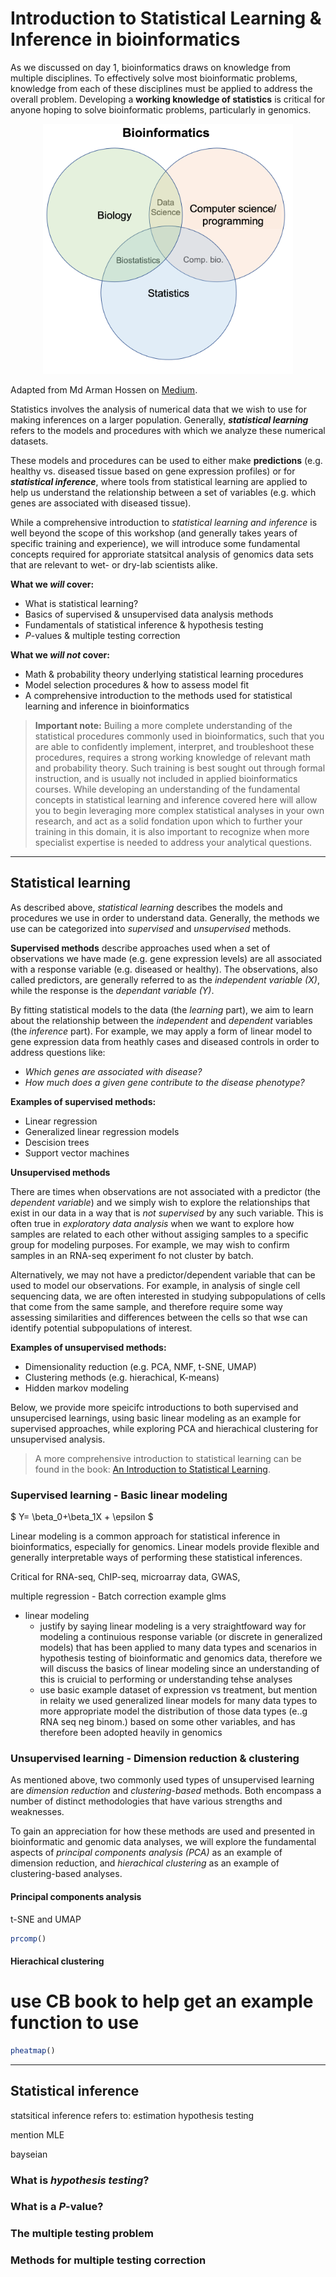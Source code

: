 
# Introduction to Statistical Learning & Inference in bioinformatics 

As we discussed on day 1, bioinformatics draws on knowledge from multiple disciplines. To effectively solve most bioinformatic problems, knowledge from each of these disciplines must be applied to address the overall problem. Developing a **working knowledge of statistics** is critical for anyone hoping to solve bioinformatic problems, particularly in genomics. 

<p align="center">
  <img src="../figures/bioinfo-venn.png" height="400" width="400"/>
</p>

Adapted from Md Arman Hossen on [Medium](https://medium.com/datadriveninvestor/i-have-designed-my-own-bioinformatics-degree-260b24767d87). 

Statistics involves the analysis of numerical data that we wish to use for making inferences on a larger population. Generally, ***statistical learning*** refers to the models and procedures with which we analyze these numerical datasets. 

These models and procedures can be used to either make **predictions** (e.g. healthy vs. diseased tissue based on gene expression profiles) or for ***statistical inference***, where tools from statistical learning are applied to help us understand the relationship between a set of variables (e.g. which genes are associated with diseased tissue). 

While a comprehensive introduction to *statistical learning and inference* is well beyond the scope of this workshop (and generally takes years of specific training and experience), we will introduce some fundamental concepts required for approriate statsitcal analysis of genomics data sets that are relevant to wet- or dry-lab scientists alike. 

**What we *will* cover:**  
- What is statistical learning? 
- Basics of supervised & unsupervised data analysis methods
- Fundamentals of statistical inference & hypothesis testing 
- *P*-values & multiple testing correction 

**What we *will not* cover:**  
- Math & probability theory underlying statistical learning procedures
- Model selection procedures & how to assess model fit 
- A comprehensive introduction to the methods used for statistical learning and inference in bioinformatics

> **Important note:** Builing a more complete understanding of the statistical procedures commonly used in bioinformatics, such that you are able to confidently implement, interpret, and troubleshoot these procedures, requires a strong working knowledge of relevant math and probability theory. Such training is best sought out through formal instruction, and is usually not included in applied bioinformatics courses. While developing an understanding of the fundamental concepts in statistical learning and inference covered here will allow you to begin leveraging more complex statistical analyses in your own research, and act as a solid fondation upon which to further your training in this domain, it is also important to recognize when more specialist expertise is needed to address your analytical questions. 

--- 

## Statistical learning 

As described above, *statistical learning* describes the models and procedures we use in order to understand data. Generally, the methods we use can be categorized into *supervised* and *unsupervised* methods. 

**Supervised methods** describe approaches used when a set of observations we have made (e.g. gene expression levels) are all associated with a response variable (e.g. diseased or healthy). The observations, also called predictors, are generally referred to as the *independent variable (X)*, while the response is the *dependant variable (Y)*. 

By fitting statistical models to the data (the *learning* part), we aim to learn about the relationship between the *independent* and *dependent* variables (the *inference* part). For example, we may apply a form of linear model to gene expression data from heathly cases and diseased controls in order to address questions like:  
- *Which genes are associated with disease?*
- *How much does a given gene contribute to the disease phenotype?*

**Examples of supervised methods:**   
- Linear regression
- Generalized linear regression models 
- Descision trees 
- Support vector machines 

**Unsupervised methods** 

There are times when observations are not associated with a predictor (the *dependent variable*) and we simply wish to explore the relationships that exist in our data in a way that is *not supervised* by any such variable. This is often true in *exploratory data analysis* when we want to explore how samples are related to each other without assiging samples to a specific group for modeling purposes. For example, we may wish to confirm samples in an RNA-seq experiment fo not cluster by batch. 

Alternatively, we may not have a predictor/dependent variable that can be used to model our observations. For example, in analysis of single cell sequencing data, we are often interested in studying subpopulations of cells that come from the same sample, and therefore require some way assessing similarities and differences between the cells so that wse can identify potential subpopulations of interest.  

**Examples of unsupervised methods:**    
- Dimensionality reduction (e.g. PCA, NMF, t-SNE, UMAP)
- Clustering methods (e.g. hierachical, K-means)
- Hidden markov modeling 

Below, we provide more speicifc introductions to both supervised and unsupercised learnings, using basic linear modeling as an example for supervised approaches, while exploring PCA and hierachical clustering for unsupervised analysis. 

> A more comprehensive introduction to statistical learning can be found in the book: [An Introduction to Statistical Learning](http://faculty.marshall.usc.edu/gareth-james/ISL/). 



### Supervised learning - Basic linear modeling 

<script type="text/javascript" src="http://cdn.mathjax.org/mathjax/latest/MathJax.js?config=default"></script>




$  Y= \beta_0+\beta_1X + \epsilon $



Linear modeling is a common approach for statistical inference in bioinformatics, especially for genomics. Linear models provide flexible and generally interpretable ways of performing these statistical inferences. 

Critical for RNA-seq, ChIP-seq, microarray data, GWAS, 


multiple regression - Batch correction example 
glms 


- linear modeling 
    - justify by saying linear modeling is a very straightfoward way for modeling a continuious response variable (or discrete in generalized models) that has been applied to many data types and scenarios in hypothesis testing of bioinformatic and genomics data, therefore we will discuss the basics of linear modeling since an understanding of this is cruicial to performing or understanding tehse analyses 
    - use basic example dataset of expression vs treatment, but mention in relaity we used generalized linear models for many data types to more appropriate model the distribution of those data types (e..g RNA seq neg binom.) based on some other variables, and has therefore been adopted heavily in genomics 





### Unsupervised learning - Dimension reduction & clustering 

As mentioned above, two commonly used types of unsupervised learning are *dimension reduction* and *clustering-based* methods. Both encompass a number of distinct methodologies that have various strengths and weaknesses. 

To gain an appreciation for how these methods are used and presented in bioinformatic and genomic data analyses, we will explore the fundamental aspects of *principal components analysis (PCA)* as an example of dimension reduction, and *hierachical clustering* as an example of clustering-based analyses. 

#### Principal components analysis 



t-SNE and UMAP 



```r
prcomp()
```





#### Hierachical clustering 




# use CB book to help get an example function to use 
```r
pheatmap()
```




---

## Statistical inference 


statsitical inference refers to: 
estimation
hypothesis testing 


mention MLE 

bayseian 


### What is *hypothesis testing*?







### What is a *P*-value?





### The multiple testing problem






### Methods for multiple testing correction









